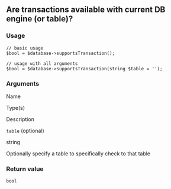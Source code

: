 Are transactions available with current DB engine (or table)?
-------------------------------------------------------------

### Usage

    // basic usage
    $bool = $database->supportsTransaction();
    
    // usage with all arguments
    $bool = $database->supportsTransaction(string $table = '');

### Arguments

Name

Type(s)

Description

`table` (optional)

string

Optionally specify a table to specifically check to that table

### Return value

`bool`

